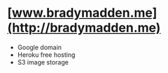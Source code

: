 # [www.bradymadden.me](http://bradymadden.me)

- Google domain
- Heroku free hosting
- S3 image storage
